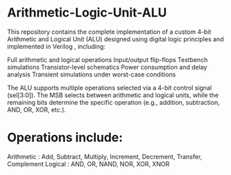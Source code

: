 # Arithmetic-Logic-Unit-ALU
This repository contains the complete implementation of a custom 4-bit Arithmetic and Logical Unit (ALU) designed using digital logic principles and implemented in Verilog , including:

Full arithmetic and logical operations
Input/output flip-flops
Testbench simulations
Transistor-level schematics
Power consumption and delay analysis
Transient simulations under worst-case conditions

The ALU supports multiple operations selected via a 4-bit control signal (sel[3:0]). The MSB selects between arithmetic and logical units, while the remaining bits determine the specific operation (e.g., addition, subtraction, AND, OR, XOR, etc.).

# Operations include:

Arithmetic : Add, Subtract, Multiply, Increment, Decrement, Transfer, Complement
Logical : AND, OR, NAND, NOR, XOR, XNOR
